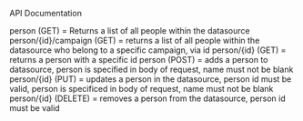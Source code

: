 API Documentation

person (GET) = Returns a list of all people within the datasource
person/{id}/campaign (GET) = returns a list of all people within the datasource who belong to a specific campaign,  via id
person/{id} (GET) = returns a person with a specific id
person (POST) = adds a person to datasource, person is specified in body of request, name must not be blank
person/{id} (PUT) = updates a person in the datasource, person id must be valid, person is specificed in body of request, name must not be blank
person/{id} (DELETE) = removes a person from the datasource, person id must be valid